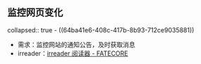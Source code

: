 ## 监控网页变化
collapsed:: true
	- ((64ba41e6-408c-417b-8b93-712ce9035881))
- 需求：监控网站的通知公告，及时获取消息
- irreader：[irreader 阅读器 - FATECORE](http://irreader.fatecore.com/)